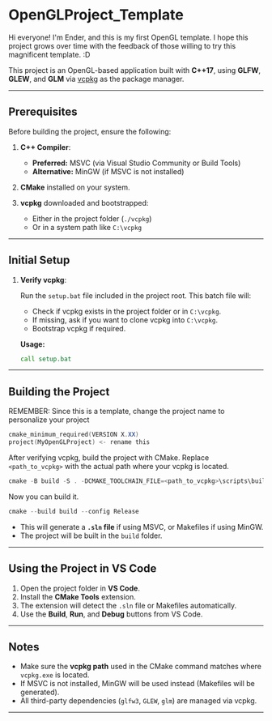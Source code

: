 # OpenGLProject_Template

Hi everyone! I'm Ender, and this is my first OpenGL template.
I hope this project grows over time with the feedback of those willing to try this magnificent template. :D

This project is an OpenGL-based application built with **C++17**, using **GLFW**, **GLEW**, and **GLM** via [vcpkg](https://github.com/microsoft/vcpkg) as the package manager.

---

## Prerequisites

Before building the project, ensure the following:

1. **C++ Compiler**:

   * **Preferred:** MSVC (via Visual Studio Community or Build Tools)
   * **Alternative:** MinGW (if MSVC is not installed)

2. **CMake** installed on your system.

3. **vcpkg** downloaded and bootstrapped:

   * Either in the project folder (`./vcpkg`)
   * Or in a system path like `C:\vcpkg`

---

## Initial Setup

1. **Verify vcpkg**:

   Run the `setup.bat` file included in the project root. This batch file will:

   * Check if vcpkg exists in the project folder or in `C:\vcpkg`.
   * If missing, ask if you want to clone vcpkg into `C:\vcpkg`.
   * Bootstrap vcpkg if required.

   **Usage:**

   ```cmd
   call setup.bat
   ```
---

## Building the Project

REMEMBER: Since this is a template, change the project name to personalize your project
```powershell
cmake_minimum_required(VERSION X.XX)
project(MyOpenGLProject) <- rename this
```

After verifying vcpkg, build the project with CMake. Replace `<path_to_vcpkg>` with the actual path where your vcpkg is located.

```powershell
cmake -B build -S . -DCMAKE_TOOLCHAIN_FILE=<path_to_vcpkg>\scripts\buildsystems\vcpkg.cmake -DCMAKE_BUILD_TYPE=Release
```

Now you can build it.

```powershell
cmake --build build --config Release
```

* This will generate a **`.sln` file** if using MSVC, or Makefiles if using MinGW.
* The project will be built in the `build` folder.

---

## Using the Project in VS Code

1. Open the project folder in **VS Code**.
2. Install the **CMake Tools** extension.
3. The extension will detect the `.sln` file or Makefiles automatically.
4. Use the **Build**, **Run**, and **Debug** buttons from VS Code.

---

## Notes

* Make sure the **vcpkg path** used in the CMake command matches where `vcpkg.exe` is located.
* If MSVC is not installed, MinGW will be used instead (Makefiles will be generated).
* All third-party dependencies (`glfw3`, `GLEW`, `glm`) are managed via vcpkg.

---


